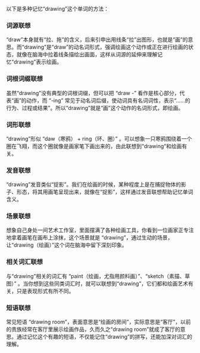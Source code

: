 以下是多种记忆“drawing”这个单词的方法：

### 词源联想
“draw”本身就有“拉、拖”的含义，后来引申出用线条“拉”出图形，也就是“画”的意思。而“drawing”是“draw”的动名词形式，强调绘画这个动作或正在进行绘画的状态，就像在脑海中拉着线条描绘出画面，这样从词源的延伸来理解记忆“drawing”表示绘画。

### 词根词缀联想
虽然“drawing”没有典型的词根词缀，但可以把 “draw -” 看作是核心部分，代表“画”的动作，而 “-ing” 常见于动名词后缀，使动词具有名词词性，表示“……的行为、过程或结果”。所以“drawing”就是“画”这个动作的名词形式，即绘画。 

### 词形联想
“drawing”形似 “daw（寒鸦） + ring（环、圈）” 。可以想象一只寒鸦围绕着一个圈在飞翔，而这个圈就像是画家笔下画出来的，由此联想到“drawing”和绘画有关。

### 发音联想
“drawing”发音类似“捉影”。我们在绘画的时候，某种程度上是在捕捉物体的影子、形态，将其用画笔呈现出来，就像在“捉影”，这样通过发音联想帮助记忆单词含义。

### 场景联想
想象自己身处一间艺术工作室，里面摆满了各种绘画工具，你看到一位画家正专注地拿着画笔在画布上涂抹，这个场景就是 “drawing”，通过生动的场景，让“drawing（绘画）”这个词在脑海中留下深刻印象。

### 相关词汇联想
与“drawing”相关的词汇有 “paint（绘画，尤指用颜料画）”、“sketch（素描、草图）” 。当你想到这些同类词汇时，就可以联想到“drawing”，它们都和绘画艺术有关，只是表现形式有所不同。

### 短语联想
常见短语 “drawing room”，表面意思是“绘画的房间”，实际意思是“客厅”，以前的贵族经常在客厅里展示绘画作品，久而久之“drawing room”就成了客厅的意思。通过记忆这个有趣的短语，不仅能记住“drawing”的拼写，还能加深对词汇的理解。 